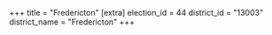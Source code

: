 +++
title = "Fredericton"
[extra]
election_id = 44
district_id = "13003"
district_name = "Fredericton"
+++
